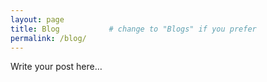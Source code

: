 ```yaml
---
layout: page
title: Blog           # change to "Blogs" if you prefer
permalink: /blog/
---
```


Write your post here…
